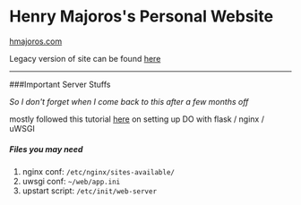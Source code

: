 Henry Majoros's Personal Website
===

[hmajoros.com](http://hmajoros.com)

Legacy version of site can be found [here](http://hmajoros.com/legacy)

---

###Important Server Stuffs

*So I don't forget when I come back to this after a few months off*

mostly followed this tutorial [here](https://www.digitalocean.com/community/tutorials/how-to-serve-flask-applications-with-uwsgi-and-nginx-on-ubuntu-14-04) on setting up DO with flask / nginx / uWSGI

##### Files you may need
1. nginx conf: `/etc/nginx/sites-available/`
2. uwsgi conf: `~/web/app.ini`
3. upstart script: `/etc/init/web-server`


